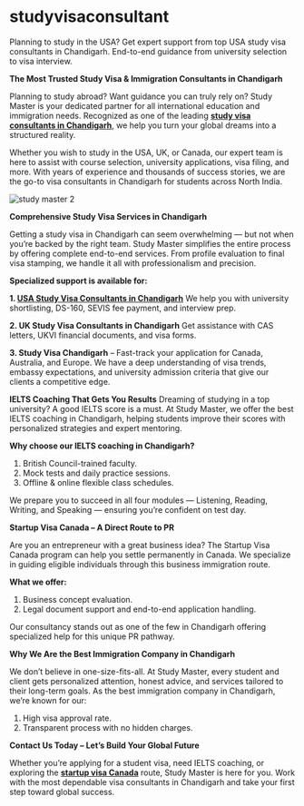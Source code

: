 # studyvisaconsultant
Planning to study in the USA? Get expert support from top USA study visa consultants in Chandigarh. End-to-end guidance from university selection to visa interview.

**The Most Trusted Study Visa & Immigration Consultants in Chandigarh**

Planning to study abroad? Want guidance you can truly rely on? Study Master is your dedicated partner for all international education and immigration needs. Recognized as one of the leading **[study visa consultants in Chandigarh](https://studymaster.co.in/)**, we help you turn your global dreams into a structured reality.

Whether you wish to study in the USA, UK, or Canada, our expert team is here to assist with course selection, university applications, visa filing, and more. With years of experience and thousands of success stories, we are the go-to visa consultants in Chandigarh for students across North India.

![study master 2](https://github.com/user-attachments/assets/c6a444f5-9768-4834-838c-1dcd696b76c3)

**Comprehensive Study Visa Services in Chandigarh**

Getting a study visa in Chandigarh can seem overwhelming — but not when you’re backed by the right team. Study Master simplifies the entire process by offering complete end-to-end services. From profile evaluation to final visa stamping, we handle it all with professionalism and precision.

**Specialized support is available for:**

**1. [USA Study Visa Consultants in Chandigarh](https://studymaster.co.in/study-in-usa/)**
We help you with university shortlisting, DS-160, SEVIS fee payment, and interview prep.

**2. UK Study Visa Consultants in Chandigarh**
Get assistance with CAS letters, UKVI financial documents, and visa forms.

**3. Study Visa Chandigarh** – Fast-track your application for Canada, Australia, and Europe.
We have a deep understanding of visa trends, embassy expectations, and university admission criteria that give our clients a competitive edge.

**IELTS Coaching That Gets You Results**
Dreaming of studying in a top university? A good IELTS score is a must. At Study Master, we offer the best IELTS coaching in Chandigarh, helping students improve their scores with personalized strategies and expert mentoring.

**Why choose our IELTS coaching in Chandigarh?**

1. British Council-trained faculty.
2. Mock tests and daily practice sessions.
3. Offline & online flexible class schedules.

We prepare you to succeed in all four modules — Listening, Reading, Writing, and Speaking — ensuring you’re confident on test day.

**Startup Visa Canada – A Direct Route to PR**

Are you an entrepreneur with a great business idea? The Startup Visa Canada program can help you settle permanently in Canada. We specialize in guiding eligible individuals through this business immigration route.

**What we offer:**

1. Business concept evaluation.
2. Legal document support and end-to-end application handling.

Our consultancy stands out as one of the few in Chandigarh offering specialized help for this unique PR pathway.

**Why We Are the Best Immigration Company in Chandigarh**

We don’t believe in one-size-fits-all. At Study Master, every student and client gets personalized attention, honest advice, and services tailored to their long-term goals. As the best immigration company in Chandigarh, we’re known for our:

1. High visa approval rate.
2. Transparent process with no hidden charges.

**Contact Us Today – Let’s Build Your Global Future**

Whether you’re applying for a student visa, need IELTS coaching, or exploring the **[startup visa Canada](https://studymaster.co.in/)** route, Study Master is here for you. Work with the most dependable visa consultants in Chandigarh and take your first step toward global success.

